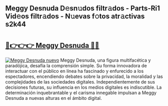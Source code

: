 ## Meggy Desnuda D𝚎sn𝚞dos filtr𝚊dos - Parts-Ri1 Vid𝚎os filtr𝚊dos - N𝚞evas f𝚘tos atr𝚊ctivas s2k44

# <h2><a href="http://mbb92j.tromn.icu/?c=Meggy+Desnuda">🔗👉👉👉 Meggy Desnuda 🔗🔗</a></h2>

[![Meggy Desnuda nuevo](https://i.imgur.com/pEAQMta.gif)](http://mbb92j.tromn.icu/?c=Meggy+Desnuda)
Meggy Desnuda, una figura multifacética y paradójica, desafía la comprensión simple. Su forma innovadora de interactuar con el público en línea ha fascinado y enfurecido a los espectadores, encendiendo debates sobre la privacidad, la moralidad y las complejidades de las sociedades digitales. Independientemente de sus decisiones futuras, su influencia en los medios digitales es indiscutible. La determinación inquebrantable y el carisma innegable impulsan a Meggy Desnuda a nuevas alturas en el ámbito digital.
